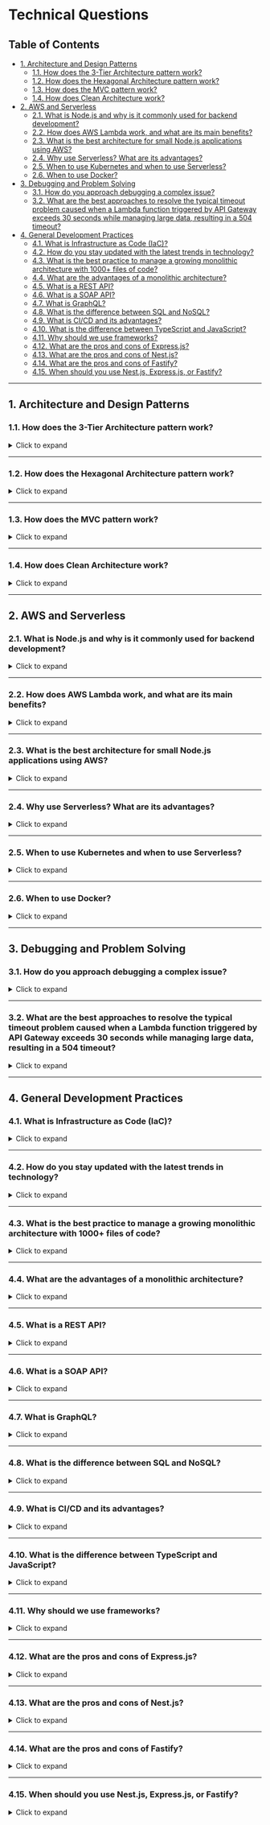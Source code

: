 # Technical Questions

## Table of Contents

- [1. Architecture and Design Patterns](#1-architecture-and-design-patterns)
  - [1.1. How does the 3-Tier Architecture pattern work?](#11-how-does-the-3-tier-architecture-pattern-work)
  - [1.2. How does the Hexagonal Architecture pattern work?](#12-how-does-the-hexagonal-architecture-pattern-work)
  - [1.3. How does the MVC pattern work?](#13-how-does-the-mvc-pattern-work)
  - [1.4. How does Clean Architecture work?](#14-how-does-clean-architecture-work)
- [2. AWS and Serverless](#2-aws-and-serverless)
  - [2.1. What is Node.js and why is it commonly used for backend development?](#21-what-is-nodejs-and-why-is-it-commonly-used-for-backend-development)
  - [2.2. How does AWS Lambda work, and what are its main benefits?](#22-how-does-aws-lambda-work-and-what-are-its-main-benefits)
  - [2.3. What is the best architecture for small Node.js applications using AWS?](#23-what-is-the-best-architecture-for-small-nodejs-applications-using-aws)
  - [2.4. Why use Serverless? What are its advantages?](#24-why-use-serverless-what-are-its-advantages)
  - [2.5. When to use Kubernetes and when to use Serverless?](#25-when-to-use-kubernetes-and-when-to-use-serverless)
  - [2.6. When to use Docker?](#26-when-to-use-docker)
- [3. Debugging and Problem Solving](#3-debugging-and-problem-solving)
  - [3.1. How do you approach debugging a complex issue?](#31-how-do-you-approach-debugging-a-complex-issue)
  - [3.2. What are the best approaches to resolve the typical timeout problem caused when a Lambda function triggered by API Gateway exceeds 30 seconds while managing large data, resulting in a 504 timeout?](#32-what-are-the-best-approaches-to-resolve-the-typical-timeout-problem-caused-when-a-lambda-function-triggered-by-api-gateway-exceeds-30-seconds-while-managing-large-data-resulting-in-a-504-timeout)
- [4. General Development Practices](#4-general-development-practices)
  - [4.1. What is Infrastructure as Code (IaC)?](#41-what-is-infrastructure-as-code-iac)
  - [4.2. How do you stay updated with the latest trends in technology?](#42-how-do-you-stay-updated-with-the-latest-trends-in-technology)
  - [4.3. What is the best practice to manage a growing monolithic architecture with 1000+ files of code?](#43-what-is-the-best-practice-to-manage-a-growing-monolithic-architecture-with-1000-files-of-code)
  - [4.4. What are the advantages of a monolithic architecture?](#44-what-are-the-advantages-of-a-monolithic-architecture)
  - [4.5. What is a REST API?](#45-what-is-a-rest-api)
  - [4.6. What is a SOAP API?](#46-what-is-a-soap-api)
  - [4.7. What is GraphQL?](#47-what-is-graphql)
  - [4.8. What is the difference between SQL and NoSQL?](#48-what-is-the-difference-between-sql-and-nosql)
  - [4.9. What is CI/CD and its advantages?](#49-what-is-cicd-and-its-advantages)
  - [4.10. What is the difference between TypeScript and JavaScript?](#410-what-is-the-difference-between-typescript-and-javascript)
  - [4.11. Why should we use frameworks?](#411-why-should-we-use-frameworks)
  - [4.12. What are the pros and cons of Express.js?](#413-what-are-the-pros-and-cons-of-expressjs)
  - [4.13. What are the pros and cons of Nest.js?](#414-what-are-the-pros-and-cons-of-nestjs)
  - [4.14. What are the pros and cons of Fastify?](#415-what-are-the-pros-and-cons-of-fastify)
  - [4.15. When should you use Nest.js, Express.js, or Fastify?](#415-when-should-you-use-nestjs-expressjs-or-fastify)

---

## 1. Architecture and Design Patterns

### 1.1. How does the 3-Tier Architecture pattern work?

<details>
<summary>Click to expand</summary>

The 3-Tier Architecture separates an application into three layers:

1. Presentation Tier: The front-end or user interface (UI) that interacts with the user.
2. Logic Tier: The back-end or business logic layer where data processing and application logic occur.
3. Data Tier: The database layer where data is stored and managed.

This separation helps organize code, making it more scalable, maintainable, and easier to manage.

</details>

---

### 1.2. How does the Hexagonal Architecture pattern work?

<details>
<summary>Click to expand</summary>

Hexagonal Architecture separates the core business logic of an application from external systems (like databases or APIs).

- Core: The central business logic.
- Ports: Interfaces that allow external systems to communicate with the core.
- Adapters: Implementations that connect the core to external systems.

This makes the app easier to maintain, test, and adapt to new technologies.

</details>

---

### 1.3. How does the MVC pattern work?

<details>
<summary>Click to expand</summary>

MVC (Model-View-Controller) splits an app into three parts:

1. Model: Manages data and business logic.
2. View: Displays data to the user.
3. Controller: Handles user input and updates the model or view.

This separation makes the code easier to manage and scale.

</details>

---

### 1.4. How does Clean Architecture work?

<details>
<summary>Click to expand</summary>

Clean Architecture separates an application into layers to keep the core business logic independent of external factors. The layers are:

1. Entities: Core business models.
2. Use Cases: Application-specific logic.
3. Interface Adapters: Convert data between external systems (like UI or database) and core logic.
4. Frameworks & Drivers: External tools and frameworks.

This structure ensures flexibility, maintainability, and testability by keeping the core logic isolated from outside changes.

</details>

---

## 2. AWS and Serverless

### 2.1. What is Node.js and why is it commonly used for backend development?

<details>
<summary>Click to expand</summary>

Node.js is an open-source JavaScript runtime built on Chrome's V8 engine. It's widely used for backend development because it’s non-blocking and event-driven, which allows it to handle many requests simultaneously. This makes it ideal for real-time applications like chat apps or APIs that need to process many I/O operations without slowing down.

</details>

---

### 2.2. How does AWS Lambda work, and what are its main benefits?

<details>
<summary>Click to expand</summary>

AWS Lambda is a serverless service that lets you run code without managing servers. You upload your code, and Lambda automatically handles scaling based on incoming requests. Its key benefits are:

- Cost Efficiency: You only pay for compute time.
- Automatic Scaling: It scales based on demand.
- No Server Management: No need to manage infrastructure.

Lambda is ideal for event-driven tasks like API requests, file uploads, or database triggers.

</details>

---

### 2.3. What is the best architecture for small Node.js applications using AWS?

<details>
<summary>Click to expand</summary>

For small Node.js apps, a serverless architecture is often the best choice. Using AWS Lambda with API Gateway allows you to run code in response to HTTP requests without managing servers. This setup automatically scales based on traffic, and combined with services like DynamoDB for storage and S3 for files, it offers a cost-effective and low-maintenance solution ideal for small apps.

</details>

---

### 2.4. Why use Serverless? What are its advantages?

<details>
<summary>Click to expand</summary>

Serverless eliminates infrastructure management, automatically scales with demand, and reduces costs by charging only for actual usage. It's ideal for building scalable, event-driven applications quickly, allowing developers to focus on writing code instead of managing servers.

</details>

---

### 2.5. When to use Kubernetes and when to use Serverless?

<details>
<summary>Click to expand</summary>

- Kubernetes is ideal when you need full control over your infrastructure, want to orchestrate containerized applications, or have complex microservices architectures that require stateful services, custom networking, and fine-grained scaling.
- Serverless is the best choice for event-driven workloads where you don’t want to manage infrastructure. It’s suitable for applications that need automatic scaling, easy event processing, and cost savings by paying only for the resources consumed.

In general, Kubernetes is more suitable for large, complex systems, while serverless is ideal for simpler applications or where infrastructure management is not a concern.

</details>

---

### 2.6. When to use Docker?

<details>
<summary>Click to expand</summary>

Docker is useful when you need to package applications and their dependencies into a container for consistency across different environments. It is ideal for:

- Microservices architectures.
- Development environments where you want to ensure consistency between local and production setups.
- CI/CD pipelines where you need to ensure that code runs consistently regardless of the environment.
- Portability across platforms, as Docker containers run the same on any machine that supports Docker.

</details>

---

## 3. Debugging and Problem Solving

### 3.1. How do you approach debugging a complex issue?

<details>
<summary>Click to expand</summary>

My process involves breaking the issue into smaller parts to isolate the root cause. I:

- Review logs and replicate the problem in a test environment.
- Use debugging tools and systematically test hypotheses until the issue is resolved.
</details>

---

### 3.2. What are the best approaches to resolve the typical timeout problem caused when a Lambda function triggered by API Gateway exceeds 30 seconds while managing large data, resulting in a 504 timeout?

<details>
<summary>Click to expand</summary>

To avoid timeouts with large data in Lambda, use SQS or Step Functions:

- SQS: Send tasks to an SQS queue for asynchronous processing, avoiding API Gateway timeouts.
- Step Functions: Break the task into smaller steps, allowing multiple Lambdas to process data without hitting time limits.

Both methods prevent 504 timeouts by handling data processing in the background.

</details>

---

## 4. General Development Practices

### 4.1. What is Infrastructure as Code (IaC)?

<details>
<summary>Click to expand</summary>

Infrastructure as Code (IaC) is the practice of managing and provisioning infrastructure using code instead of manual processes. It allows developers to define servers, networks, databases, and other resources in configuration files, making deployments consistent, repeatable, and version-controlled. Tools like Terraform, AWS CloudFormation, and Ansible are commonly used for IaC.

</details>

---

### 4.2. How do you stay updated with the latest trends in technology?

<details>
<summary>Click to expand</summary>

I follow top YouTubers, subscribe to blogs, and attend webinars to stay updated with the latest technology trends.

</details>

---

### 4.3. What is the best practice to manage a growing monolithic architecture with 1000+ files of code?

<details>
<summary>Click to expand</summary>

The best approach is to shift to a microservices architecture, where the monolith is broken into smaller, independent services. This enhances scalability, maintainability, and resilience. Changes in one service don’t affect others, limiting issues to individual services and reducing system-wide downtime. You can update and deploy services independently without impacting the entire system.

</details>

---

### 4.4. What are the advantages of a monolithic architecture?

<details>
<summary>Click to expand</summary>

Monolithic architecture is simpler to develop and test, especially for small applications. All components are in one codebase, so there's no need for complex inter-service communication. It's easier to debug and can be more efficient for smaller systems, as there’s less overhead.

</details>

---

### 4.5. What is a REST API?

<details>
<summary>Click to expand</summary>

A REST API uses HTTP methods (GET, POST, PUT, DELETE) to allow communication between clients and servers. It is stateless, meaning each request is independent, and is known for its simplicity, scalability, and flexibility.

</details>

---

### 4.6. What is a SOAP API?

<details>
<summary>Click to expand</summary>

A SOAP API is a protocol for exchanging structured information using XML over HTTP, SMTP, or other transport protocols. It enforces strict standards for security and error handling, making it reliable for enterprise use.

</details>

---

### 4.7. What is GraphQL?

<details>
<summary>Click to expand</summary>

GraphQL is a query language for APIs that allows clients to request exactly the data they need. Unlike REST, it uses a single endpoint and reduces data over-fetching and under-fetching.

</details>

---

### 4.8. What is the difference between SQL and NoSQL?

<details>
<summary>Click to expand</summary>

- SQL: Relational databases with structured tables and predefined schemas (e.g., MySQL, PostgreSQL).
- NoSQL: Non-relational databases with flexible formats, ideal for unstructured data and scalability (e.g., MongoDB, DynamoDB).

</details>

---

### 4.9. What is CI/CD and its advantages?

<details>
<summary>Click to expand</summary>

CI/CD automates code integration, testing, and deployment.

- Continuous Integration: Regularly merges code with automated tests.
- Continuous Deployment: Automatically deploys approved changes.

Advantages:

- Faster delivery.
- Fewer errors through automation.
- Quick feedback and iteration.

</details>

---

### 4.10. What is the difference between TypeScript and JavaScript?

<details>
<summary>Click to expand</summary>

- JavaScript: Dynamic, loosely typed, used for web development.
- TypeScript: Adds static typing for error prevention, compiles to JavaScript, and is better for large projects.

</details>

---

### 4.11. Why should we use frameworks?

<details>
<summary>Click to expand</summary>

Frameworks offer structure, scalability, and reusable components, allowing developers to focus on the business logic rather than reinventing basic features. They help enforce best practices and reduce development time while ensuring consistency and maintainability in large projects.

</details>

---

### 4.12. What are the pros and cons of Express.js?

<details>
<summary>Click to expand</summary>

- Pros:
  - Unmatched popularity and a huge ecosystem of extensions.
  - Simple to learn and use, with a wealth of tutorials.
- Cons:
  - Outdated mechanics, lacking native async/await support.
  - Slower than alternatives and not actively maintained.

</details>

---

### 4.13. What are the pros and cons of Nest.js?

<details>
<summary>Click to expand</summary>

- Pros:
  - Feature-rich, covers many application concerns, including message queues.
  - Great for teams familiar with OOP principles and frameworks like Spring or Angular.
  - Well-documented with a vibrant community.
- Cons:
  - Steeper learning curve due to its opinionated structure and complex abstractions.
  - Increased complexity for teams not experienced in advanced JavaScript.

</details>

---

### 4.14. What are the pros and cons of Fastify?

<details>
<summary>Click to expand</summary>

- Pros:
  - Fast, lightweight, and based on Node.js/JavaScript standards.
  - Easy to learn with minimal overhead.
- Cons:
  - Smaller ecosystem and community compared to Express.js and Nest.js.

</details>

---

### 4.15. When should you use Nest.js, Express.js, or Fastify?

<details>
<summary>Click to expand</summary>

- Express.js: Best for projects that need full control over the application and are built by experienced architects. It's simple and has an extensive ecosystem of middleware but may require more effort to cover advanced application concerns.
- Nest.js: Ideal for large applications that benefit from an Object-Oriented Programming (OOP) approach, such as those with complex business logic or teams experienced with Java/Spring/Angular. It's feature-rich and well-suited for large-scale apps.
- Fastify: A good choice for smaller apps or microservices that need to be fast and lightweight. It is Node.js/JavaScript standards-based with a shallow learning curve, but it is not as popular as Express.js or Nest.js.

</details>
